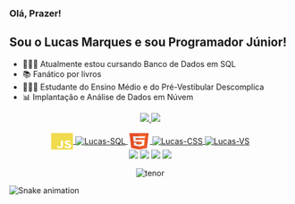 ### Olá, Prazer!
## Sou o Lucas Marques e sou Programador Júnior!

- 👨🏽‍💻 Atualmente estou cursando Banco de Dados em SQL
- 📚 Fanático por livros
- 👨🏽‍🎓 Estudante do Ensino Médio e do Pré-Vestibular Descomplica
- 📊 Implantação e Análise de Dados em Núvem

<div align="center">
  <a href="https://github.com/lucasmarquesdv">
  <img height="180em" src="https://github-readme-stats.vercel.app/api?username=lucasmarquesdv&show_icons=false&theme=dark&include_all_commits=true&count_private=true"/>
  <img height="180em" src="https://github-readme-stats.vercel.app/api/top-langs/?username=lucasmarquesdv&layout=compact&langs_count=7&theme=dark"/>
    </div>

<div align="center"
<div style="display: inline_block"><br>
  <img align="center" alt="Lucas-Js" height="30" width="40" src="https://raw.githubusercontent.com/devicons/devicon/master/icons/javascript/javascript-plain.svg">
  <img align="center" alt="Lucas-SQL" height="30" width="40" src="https://cdn.jsdelivr.net/gh/devicons/devicon/icons/mysql/mysql-original.svg" />
  <img align="center" alt="Lucas-HTML" height="30" width="40" src="https://raw.githubusercontent.com/devicons/devicon/master/icons/html5/html5-original.svg">
  <img align="center" alt="Lucas-CSS" height="30" width="40" src="https://cdn.jsdelivr.net/gh/devicons/devicon/icons/css3/css3-original.svg" />
  <img align="center" alt="Lucas-VS" height="30" width="40" src="https://cdn.jsdelivr.net/gh/devicons/devicon/icons/visualstudio/visualstudio-plain.svg">
    </div>
    
<div align="center"
<div> 
  <a href="https://www.linkedin.com/in/lucas-m-nascimento-8202931b6/" target="_blank"><img src="https://img.shields.io/badge/LinkedIn-0077B5?style=for-the-badge&logo=linkedin&logoColor=white" target="_blank"></a>
  <a href="https://instagram.com/elpatron.dir" target="_blank"><img src="https://img.shields.io/badge/Instagram-E4405F?style=for-the-badge&logo=instagram&logoColor=white" target="_blank"></a>
 <a href="https://api.whatsapp.com/send?phone=5511986754001&text=Ol%C3%A1%20Lucas%2C" target="_blank"><img src="https://img.shields.io/badge/WhatsApp-25D366?style=for-the-badge&logo=whatsapp&logoColor=white" target="_blank"></a> 
  <a href = "lucasmarquesskt2004@gmail.com"><img src="https://img.shields.io/badge/-Gmail-%23333?style=for-the-badge&logo=gmail&logoColor=white" target="_blank"></a>
 

![tenor](https://user-images.githubusercontent.com/104745874/185241164-5b5796a3-6ad7-4200-bcf4-42f4ce01c965.gif)
  </div>

 ![Snake animation](https://github.com/lucasmarquesdv/lucasmarquesdv/blob/output/github-contribution-grid-snake.svg)
 
